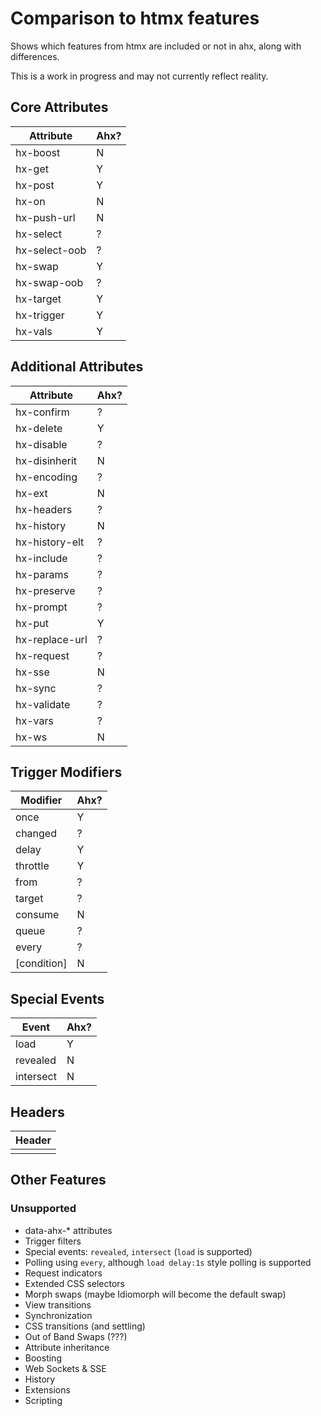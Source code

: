 # Comparison to htmx features

Shows which features from htmx are included or not in ahx,
along with differences.

This is a work in progress and may not currently reflect reality.

## Core Attributes

| Attribute     | Ahx? |
| ------------- | ---- |
| hx-boost      | N    |
| hx-get        | Y    |
| hx-post       | Y    |
| hx-on         | N    |
| hx-push-url   | N    |
| hx-select     | ?    |
| hx-select-oob | ?    |
| hx-swap       | Y    |
| hx-swap-oob   | ?    |
| hx-target     | Y    |
| hx-trigger    | Y    |
| hx-vals       | Y    |

## Additional Attributes

| Attribute      | Ahx? |
| -------------- | ---- |
| hx-confirm     | ?    |
| hx-delete      | Y    |
| hx-disable     | ?    |
| hx-disinherit  | N    |
| hx-encoding    | ?    |
| hx-ext         | N    |
| hx-headers     | ?    |
| hx-history     | N    |
| hx-history-elt | ?    |
| hx-include     | ?    |
| hx-params      | ?    |
| hx-preserve    | ?    |
| hx-prompt      | ?    |
| hx-put         | Y    |
| hx-replace-url | ?    |
| hx-request     | ?    |
| hx-sse         | N    |
| hx-sync        | ?    |
| hx-validate    | ?    |
| hx-vars        | ?    |
| hx-ws          | N    |

## Trigger Modifiers

| Modifier    | Ahx? |
| ----------- | ---- |
| once        | Y    |
| changed     | ?    |
| delay       | Y    |
| throttle    | Y    |
| from        | ?    |
| target      | ?    |
| consume     | N    |
| queue       | ?    |
| every       | ?    |
| [condition] | N    |

## Special Events

| Event     | Ahx? |
| --------- | ---- |
| load      | Y    |
| revealed  | N    |
| intersect | N    |

## Headers

| Header |
| ------ |
|        |

## Other Features

### Unsupported

- data-ahx-* attributes
- Trigger filters
- Special events: `revealed`, `intersect` (`load` is supported)
- Polling using `every`, although `load delay:1s` style polling is supported
- Request indicators
- Extended CSS selectors
- Morph swaps (maybe Idiomorph will become the default swap)
- View transitions
- Synchronization
- CSS transitions (and settling)
- Out of Band Swaps (???)
- Attribute inheritance
- Boosting
- Web Sockets & SSE
- History
- Extensions
- Scripting

